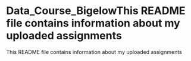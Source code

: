 # Data_Course_BigelowThis README file contains information about my uploaded assignments
This README file contains information about my uploaded assignments
